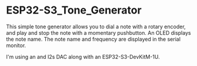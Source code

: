 # ESP32-S3_Tone_Generator

This simple tone generator allows you to dial a note with a rotary encoder, 
and play and stop the note with a momentary pushbutton. An OLED displays the note name. 
The note name and frequency are displayed in the serial monitor.

I'm using an and I2s DAC along with an ESP32-S3-DevKitM-1U.
